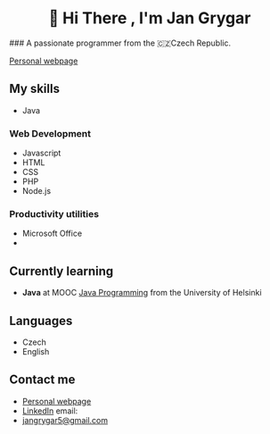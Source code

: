 <h1 align="center">👋 Hi There , I'm Jan Grygar</h1>
### A passionate programmer from the 🇨🇿Czech Republic.

 [Personal webpage](https://ttles.eu/)

##  My skills
- Java
### Web Development
 - Javascript
 - HTML
 - CSS
 - PHP
 - Node.js
 
### Productivity utilities
-   Microsoft Office
- 
##  Currently learning
-   **Java** at MOOC [Java Programming](https://www.mooc.fi/en/) from the University of Helsinki

##  Languages
-   Czech
-   English

## Contact me

 - [Personal webpage](https://ttles.eu/)  <br>  
 - [LinkedIn](https://www.linkedin.com/in/jan-grygar/) email:   
 - jangrygar5@gmail.com
